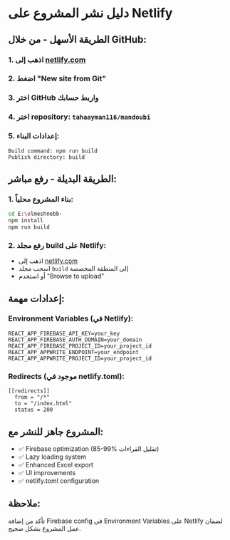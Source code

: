 # دليل نشر المشروع على Netlify

## الطريقة الأسهل - من خلال GitHub:

### 1. اذهب إلى [netlify.com](https://netlify.com)
### 2. اضغط "New site from Git"
### 3. اختر GitHub واربط حسابك
### 4. اختر repository: `tahaayman116/mandoubi`
### 5. إعدادات البناء:
```
Build command: npm run build
Publish directory: build
```

## الطريقة البديلة - رفع مباشر:

### 1. بناء المشروع محلياً:
```bash
cd E:\elmeshnebb-
npm install
npm run build
```

### 2. رفع مجلد build على Netlify:
- اذهب إلى [netlify.com](https://netlify.com)
- اسحب مجلد `build` إلى المنطقة المخصصة
- أو استخدم "Browse to upload"

## إعدادات مهمة:

### Environment Variables (في Netlify):
```
REACT_APP_FIREBASE_API_KEY=your_key
REACT_APP_FIREBASE_AUTH_DOMAIN=your_domain
REACT_APP_FIREBASE_PROJECT_ID=your_project_id
REACT_APP_APPWRITE_ENDPOINT=your_endpoint
REACT_APP_APPWRITE_PROJECT_ID=your_project_id
```

### Redirects (موجود في netlify.toml):
```
[[redirects]]
  from = "/*"
  to = "/index.html"
  status = 200
```

## المشروع جاهز للنشر مع:
- ✅ Firebase optimization (85-99% تقليل القراءات)
- ✅ Lazy loading system
- ✅ Enhanced Excel export
- ✅ UI improvements
- ✅ netlify.toml configuration

## ملاحظة:
تأكد من إضافة Firebase config في Environment Variables على Netlify لضمان عمل المشروع بشكل صحيح.
